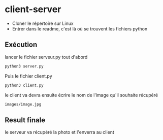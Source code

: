 # client-server

- Cloner le répertoire sur Linux
- Entrer dans le readme, c'est là où se trouvent les fichiers python



## Exécution

lancer le fichier serveur.py tout d'abord

```sh
python3 server.py
```

Puis le fichier client.py

```sh
python3 client.py
```


le client va devra ensuite écrire le nom de l'image qu'il souhaite récupéré

```sh
images/image.jpg
```

## Result finale

le serveur va récupéré la photo et l'enverra au client
